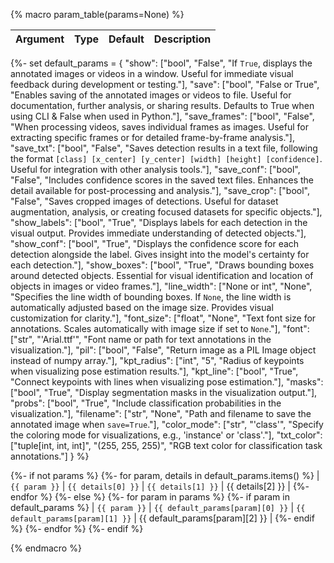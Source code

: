 {% macro param_table(params=None) %}

| Argument | Type | Default | Description |
| -------- | ---- | ------- | ----------- |

{%- set default_params = {
    "show": ["bool", "False", "If `True`, displays the annotated images or videos in a window. Useful for immediate visual feedback during development or testing."],
    "save": ["bool", "False or True", "Enables saving of the annotated images or videos to file. Useful for documentation, further analysis, or sharing results. Defaults to True when using CLI & False when used in Python."],
    "save_frames": ["bool", "False", "When processing videos, saves individual frames as images. Useful for extracting specific frames or for detailed frame-by-frame analysis."],
    "save_txt": ["bool", "False", "Saves detection results in a text file, following the format `[class] [x_center] [y_center] [width] [height] [confidence]`. Useful for integration with other analysis tools."],
    "save_conf": ["bool", "False", "Includes confidence scores in the saved text files. Enhances the detail available for post-processing and analysis."],
    "save_crop": ["bool", "False", "Saves cropped images of detections. Useful for dataset augmentation, analysis, or creating focused datasets for specific objects."],
    "show_labels": ["bool", "True", "Displays labels for each detection in the visual output. Provides immediate understanding of detected objects."],
    "show_conf": ["bool", "True", "Displays the confidence score for each detection alongside the label. Gives insight into the model's certainty for each detection."],
    "show_boxes": ["bool", "True", "Draws bounding boxes around detected objects. Essential for visual identification and location of objects in images or video frames."],
    "line_width": ["None or int", "None", "Specifies the line width of bounding boxes. If `None`, the line width is automatically adjusted based on the image size. Provides visual customization for clarity."],
    "font_size": ["float", "None", "Text font size for annotations. Scales automatically with image size if set to `None`."],
    "font": ["str", "'Arial.ttf'", "Font name or path for text annotations in the visualization."],
    "pil": ["bool", "False", "Return image as a PIL Image object instead of numpy array."],
    "kpt_radius": ["int", "5", "Radius of keypoints when visualizing pose estimation results."],
    "kpt_line": ["bool", "True", "Connect keypoints with lines when visualizing pose estimation."],
    "masks": ["bool", "True", "Display segmentation masks in the visualization output."],
    "probs": ["bool", "True", "Include classification probabilities in the visualization."],
    "filename": ["str", "None", "Path and filename to save the annotated image when `save=True`."],
    "color_mode": ["str", "'class'", "Specify the coloring mode for visualizations, e.g., 'instance' or 'class'."],
    "txt_color": ["tuple[int, int, int]", "(255, 255, 255)", "RGB text color for classification task annotations."]
} %}

{%- if not params %}
{%- for param, details in default_params.items() %}
| `{{ param }}` | `{{ details[0] }}` | `{{ details[1] }}` | {{ details[2] }} |
{%- endfor %}
{%- else %}
{%- for param in params %}
{%- if param in default_params %}
| `{{ param }}` | `{{ default_params[param][0] }}` | `{{ default_params[param][1] }}` | {{ default_params[param][2] }} |
{%- endif %}
{%- endfor %}
{%- endif %}

{% endmacro %}

